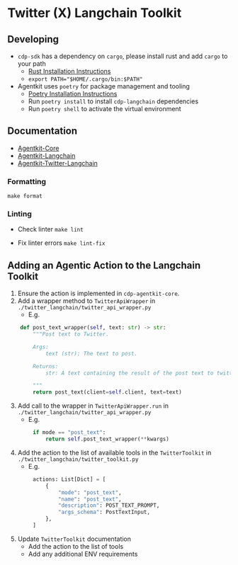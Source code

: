 # Twitter (X) Langchain Toolkit

## Developing
- `cdp-sdk` has a dependency on `cargo`, please install rust and add `cargo` to your path
  - [Rust Installation Instructions](https://doc.rust-lang.org/cargo/getting-started/installation.html)
  - `export PATH="$HOME/.cargo/bin:$PATH"`
- Agentkit uses `poetry` for package management and tooling
  - [Poetry Installation Instructions](https://python-poetry.org/docs/#installation)
  - Run `poetry install` to install `cdp-langchain` dependencies
  - Run `poetry shell` to activate the virtual environment

## Documentation
- [Agentkit-Core](https://coinbase.github.io/cdp-agentkit-core)
- [Agentkit-Langchain](https://coinbase.github.io/cdp-langchain)
- [Agentkit-Twitter-Langchain](https://coinbase.github.io/twitter-langchain)

### Formatting
`make format`

### Linting
- Check linter
`make lint`

- Fix linter errors
`make lint-fix`

## Adding an Agentic Action to the Langchain Toolkit
1. Ensure the action is implemented in `cdp-agentkit-core`.
2. Add a wrapper method to `TwitterApiWrapper` in `./twitter_langchain/twitter_api_wrapper.py`
   - E.g.
```python
    def post_text_wrapper(self, text: str) -> str:
        """Post text to Twitter.

        Args:
            text (str): The text to post.

        Returns:
            str: A text containing the result of the post text to twitter response.

        """
        return post_text(client=self.client, text=text)
```
3. Add call to the wrapper in `TwitterApiWrapper.run` in `./twitter_langchain/twitter_api_wrapper.py`
   - E.g.
```python
        if mode == "post_text":
            return self.post_text_wrapper(**kwargs)

```
4. Add the action to the list of available tools in the `TwitterToolkit` in `./twitter_langchain/twitter_toolkit.py`
   - E.g.
```python
        actions: List[Dict] = [
            {
                "mode": "post_text",
                "name": "post_text",
                "description": POST_TEXT_PROMPT,
                "args_schema": PostTextInput,
            },
        ]
```
5. Update `TwitterToolkit` documentation
    - Add the action to the list of tools
    - Add any additional ENV requirements
